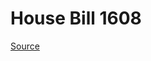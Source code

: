 # House Bill 1608

[Source](http://lawfilesext.leg.wa.gov/biennium/2021-22/Xml/Bills/House%20Bills/1608.xml)